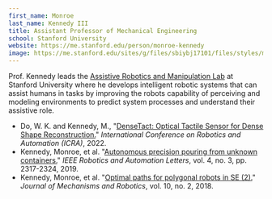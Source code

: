 ```yaml
---
first_name: Monroe
last_name: Kennedy III
title: Assistant Professor of Mechanical Engineering
school: Stanford University
website: https://me.stanford.edu/person/monroe-kennedy
image: https://me.stanford.edu/sites/g/files/sbiybj17101/files/styles/medium_square/public/media/person/monroe-kennedy1575334636243.jpg
---
```

Prof. Kennedy leads the [Assistive Robotics and Manipulation Lab](https://arm.stanford.edu/) at Stanford University where he develops intelligent robotic systems that can assist humans in tasks by improving the robots capability of perceiving and modeling environments to predict system processes and understand their assistive role. 
* Do, W. K. and Kennedy, M., "[DenseTact: Optical Tactile Sensor for Dense Shape Reconstruction.](https://ieeexplore.ieee.org/abstract/document/9811966)" _International Conference on Robotics and Automation (ICRA)_, 2022.
* Kennedy, Monroe, et al. "[Autonomous precision pouring from unknown containers.](https://ieeexplore.ieee.org/stamp/stamp.jsp?arnumber=8653969)" _IEEE Robotics and Automation Letters_, vol. 4, no. 3, pp. 2317-2324, 2019.
* Kennedy, Monroe, et al. "[Optimal paths for polygonal robots in SE (2).](https://asmedigitalcollection.asme.org/mechanismsrobotics/article/10/2/021005/369776)" _Journal of Mechanisms and Robotics_, vol. 10, no. 2, 2018.
